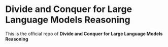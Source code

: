 # Divide and Conquer for Large Language Models Reasoning
This is the official repo of **Divide and Conquer for Large Language Models Reasoning**